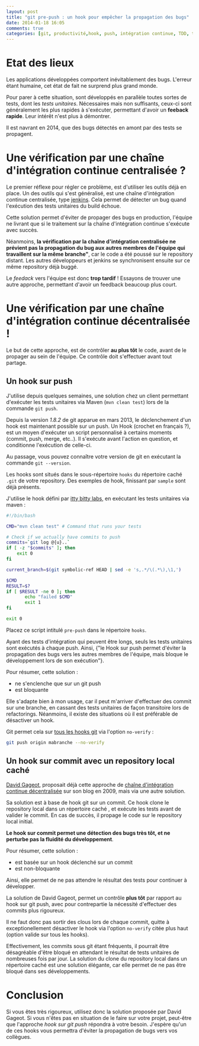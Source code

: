 ```yaml
---
layout: post
title: "git pre-push : un hook pour empêcher la propagation des bugs"
date: 2014-01-18 16:05
comments: true
categories: [git, productivité,hook, push, intégration continue, TDD, tests]
---
```


# Etat des lieux

Les applications développées comportent inévitablement des bugs.
L'erreur étant humaine, cet état de fait ne surprend plus grand monde.

Pour parer à cette situation, sont développés en parallèle toutes sortes de tests, dont les *tests unitaires*. Nécessaires mais non suffisants, ceux-ci sont généralement les plus rapides à s'exécuter, permettant d'avoir un **feeback rapide**.
Leur intérêt n'est plus à démontrer.


Il est navrant en 2014, que des bugs détectés en amont par des tests se propagent.

# Une vérification par une chaîne d'intégration continue centralisée ?

Le premier réflexe pour régler ce problème, est d'utiliser les outils déjà en place. Un des outils qui s'est généralisé, est une chaîne d'intégration continue centralisée, type [jenkins](http://jenkins-ci.org). Cela permet de détecter un bug quand l'exécution des tests unitaires du build échoue.

Cette solution permet d'éviter de propager des bugs en production, l'équipe ne livrant que si le traitement sur la chaîne d'intégration continue s'exécute avec succès.

Néanmoins, **la vérification par la chaîne d'intégration centralisée ne prévient pas la propagation du bug aux autres membres de l'équipe qui travaillent sur la même branche"**, car le code a été poussé sur le repository distant. Les autres développeurs et jenkins se synchronisent ensuite sur ce même repository déjà buggé.

Le *feedack* vers l'équipe est donc **trop tardif** !
Essayons de trouver une autre approche, permettant d'avoir un feedback beaucoup plus court.

# Une vérification par une chaîne d'intégration continue décentralisée !

Le but de cette approche, est de contrôler **au plus tôt** le code, avant de le propager au sein de l'équipe. Ce contrôle doit s'effectuer avant tout partage.

## Un hook sur push


J'utilise depuis quelques semaines, une solution chez un client permettant d'exécuter les tests unitaires via Maven (`mvn clean test`) lors de la commande `git push`.

Depuis la version *1.8.2* de git  apparue en mars 2013, le déclenchement d'un hook est maintenant possible sur un push.
Un Hook (crochet en français ?), est un moyen d'exécuter un script personnalisé à certains moments (commit, push, merge, etc..). Il s'exécute avant l'action en question, et conditionne l'exécution de celle-ci.

Au passage, vous pouvez connaître votre version de git en exécutant la commande `git --version`.

Les hooks sont situés dans le sous-répertoire `hooks` du répertoire caché `.git` de votre repository. Des exemples de hook, finissant par `sample` sont déjà présents.


J'utilise le hook défini par [itty bitty labs](http://blog.ittybittyapps.com/blog/2013/09/03/git-pre-push/), en exécutant les tests unitaires via maven  : 

```bash
#!/bin/bash 

CMD="mvn clean test" # Command that runs your tests

# Check if we actually have commits to push
commits=`git log @{u}..`
if [ -z "$commits" ]; then
    exit 0
fi

current_branch=$(git symbolic-ref HEAD | sed -e 's,.*/\(.*\),\1,')

$CMD
RESULT=$?
if [ $RESULT -ne 0 ]; then 
       echo "failed $CMD"
       exit 1
fi

exit 0
```

Placez ce script intitulé `pre-push` dans le répertoire `hooks`.

Ayant des tests d'intégration qui peuvent être longs, seuls les tests unitaires sont exécutés à chaque push.
Ainsi, {"le Hook sur push permet d'éviter la propagation des bugs vers les autres membres de l'équipe, mais bloque le développement lors de son exécution"}.

Pour résumer, cette solution : 

* ne s'enclenche que sur un git push
* est bloquante

Elle s'adapte bien à mon usage, car il peut m'arriver d'effectuer des commit sur une branche, en cassant des tests unitaires de façon transitoire lors de refactorings. Néanmoins, il existe des situations où il est préférable de désactiver un hook.

Git permet cela sur [tous les hooks git](http://git-scm.com/book/fr/Personnalisation-de-Git-Crochets-Git) via l'option `no-verify` : 

```bash
git push origin mabranche --no-verify
```



## Un hook sur commit avec un repository local caché


[David Gageot](http://www.leszindeps.fr/p/David/Gageot/8aa5af7b3ad8ac1d013ad9ae27a60000), proposait déjà cette approche de [chaîne d'intégration continue décentralisée](http://blog.javabien.net/2009/12/01/serverless-ci-with-git/) sur son blog en 2009, mais via une autre solution. 

Sa solution est à base de hook git sur un commit. Ce hook clone le repository local dans un répertoire caché , et exécute les tests avant de valider le commit. En cas de succès, il propage le code sur le repository local initial. 

**Le hook sur commit permet une détection des bugs très tôt, et ne perturbe pas la fluidité du développement**.

Pour résumer, cette solution : 

* est basée sur un hook déclenché sur un commit
* est non-bloquante

Ainsi, elle permet de ne pas attendre le résultat des tests pour continuer à développer.

La solution de David Gageot, permet un contrôle **plus tôt** par rapport au hook sur git push, avec pour contrepartie la nécessité d'effectuer des commits plus rigoureux.

Il ne faut donc pas sortir des clous lors de chaque commit, quitte à exceptionellement désactiver le hook via l'option `no-verify` citée plus haut (option valide sur tous les hooks).

Effectivement, les commits sous git étant fréquents, il pourrait être désagréable d'être bloqué en attendant le résultat de tests unitaires de nombreuses fois par jour. La solution du clone du repository local dans un répertoire caché est une solution élégante, car elle permet de ne pas être bloqué dans ses développements.


# Conclusion

Si vous êtes très rigoureux, utilisez donc la solution proposée par David Gageot. Si vous n'êtes pas en situation de le faire sur votre projet, peut-être que l'approche *hook sur git push* répondra à votre besoin.
J'espère qu'un de ces hooks vous permettra d'éviter la propagation de bugs vers vos collègues.





